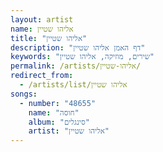 ```yaml
---
layout: artist
name: אליהו שטיין
title: "אליהו שטיין"
description: "דף האמן אליהו שטיין"
keywords: "שירים, מוזיקה, אליהו שטיין"
permalink: /artists/אליהו-שטיין/
redirect_from:
  - /artists/list/אליהו שטיין
songs:
  - number: "48655"
    name: "חוסה"
    album: "סינגלים"
    artist: "אליהו שטיין"
---
```

